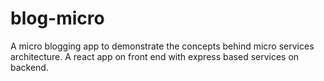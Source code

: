 # blog-micro

A micro blogging app to demonstrate the concepts behind micro services architecture. A react app on front end with express based services on backend.
